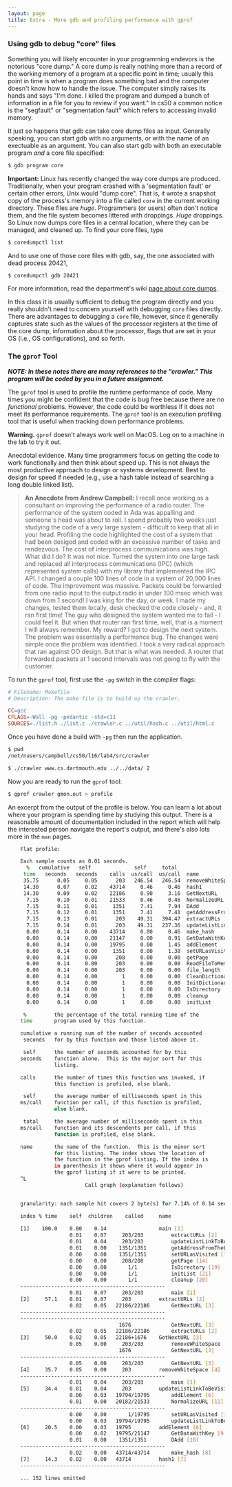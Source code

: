 ```yaml
---
layout: page
title: Extra - More gdb and profiling performance with gprof
---
```


### Using gdb to debug "core" files

Something you will likely encounter in your programming endevors is the notorious "core dump." A core dump is really nothing more than a record of the working memory of a program at a specific point in time; usually this point in time is when a program does something bad and the computer doesn't know how to handle the issue.
The computer simply raises its hands and says "I'm done.
I killed the program and dumped a bunch of information in a file for you to review if you want." In cs50 a common notice is the "segfault" or "segmentation fault" which refers to accessing invalid memory.

It just so happens that gdb can take core dump files as input.
Generally speaking, you can start gdb with no arguments, or with the name of an exectuable as an argument.
You can also start gdb with both an executable program *and* a core file specified:

```bash
$ gdb program core
```

**Important:** Linux has recently changed the way core dumps are produced.
Traditionally, when your program crashed with a 'segmentation fault' or certain other errors, Unix would "dump core".
That is, it wrote a snapshot copy of the process's memory into a file called `core` in the current working directory.
These files are *huge*.
Programmers (or users) often don't notice them, and the file system becomes littered with droppings.
*Huge* droppings.
So Linux now dumps core files in a central location, where they can be managed, and cleaned up.
To find your core files, type

```bash
$ coredumpctl list
```

And to use one of those core files with gdb, say, the one associated with dead process 20421,

```bash
$ coredumpctl gdb 20421
```

For more information, read the department's wiki [page about core dumps](https://wiki.cs.dartmouth.edu/faq/doku.php/users_faq:coredump).

In this class it is usually sufficient to debug the program directly and you really shouldn't need to concern yourself with debugging `core` files directly.
There are advantages to debugging a `core` file, however, since it generally captures state such as the values of the processor registers at the time of the core dump, information about the processor, flags that are set in your OS (i.e., OS configurations), and so forth.

### The `gprof` Tool

***NOTE: In these notes there are many references to the "crawler." This program will be coded by you in a future assignment.***

The `gprof` tool is used to profile the runtime performance of code.
Many times you might be confident that the code is bug free because there are no *functional* problems.
However, the code could be worthless if it does not meet its performance requirements.
The `gprof` tool is an execution profiling tool that is useful when tracking down performance problems.

**Warning.** `gprof` doesn't always work well on MacOS.
Log on to a machine in the lab to try it out.

Anecdotal evidence.
Many time programmers focus on getting the code to work functionally and then think about speed up.
This is not always the most productive approach to design or systems development.
Best to design for speed if needed (e.g., use a hash table instead of searching a long double linked list).

> **An Anecdote from Andrew Campbell:**
> I recall once working as a consultant on improving the performance of a radio router.
The performance of the system coded in Ada was appalling and someone`s head was about to roll.
I spend probably two weeks just studying the code of a very large system - difficult to keep that all in your head.
Profiling the code highlighted the cost of a system that had been desiged and coded with an excessive number of tasks and rendezvous.
The cost of interprocess communications was high.
What did I do? It was not nice.
Turned the system into one large task and replaced all interprocess communications (IPC) (which represented system calls) with my library that implemented the IPC API.
I changed a couple 100 lines of code in a system of 20,000 lines of code.
The improvement was massive.
Packets could be forwarded from one radio input to the output radio in under 100 msec which was down from 1 second!
I was king for the day, or week.
I made my changes, tested them locally, desk checked the code closely - and, it ran first time!
The guy who designed the system wanted me to fail - I could feel it.
But when that router ran first time, well, that is a moment I will always remember.
My reward? I got to design the next system.
The problem was essentially a performance bug.
The changes were simple once the problem was identified.
I took a very radical approach that ran against OO design.
But that is what was needed.
A router that forwarded packets at 1 second intervals was not going to fly with the customer.

To run the `gprof` tool, first use the `-pg` switch in the compiler flags:

```makefile
# Filename: Makefile
# Description: The make file is to build up the crawler.

CC=gcc
CFLAGS=-Wall -pg -pedantic -std=c11
SOURCES=./list.h ./list.c ./crawler.c ../util/hash.c ../util/html.c
```

Once you have done a build with `-pg` then run the application.

```bash
$ pwd
/net/nusers/campbell/cs50/l16/lab4/src/crawler

$ ./crawler www.cs.dartmouth.edu ../../data/ 2
```

Now you are ready to run the `gprof` tool:

```bash
$ gprof crawler gmon.out > profile
```

An excerpt from the output of the profile is below.
You can learn a lot about where your program is spending time by studying this output.
There is a reasonable amount of documentation included in the report which will help the interested person navigate the report's output, and there's also lots more in the `man` pages.

```bash
    Flat profile:

    Each sample counts as 0.01 seconds.
      %   cumulative   self              self     total
     time   seconds   seconds    calls  us/call  us/call  name
     35.75      0.05     0.05      203   246.54   246.54  removeWhiteSpace
     14.30      0.07     0.02    43714     0.46     0.46  hash1
     14.30      0.09     0.02    22186     0.90     3.16  GetNextURL
      7.15      0.10     0.01    21533     0.46     0.46  NormalizeURL
      7.15      0.11     0.01     1351     7.41     7.94  DAdd
      7.15      0.12     0.01     1351     7.41     7.41  getAddressFromTheLinksToBeVisited
      7.15      0.13     0.01      203    49.31   394.47  extractURLs
      7.15      0.14     0.01      203    49.31   237.36  updateListLinkToBeVisited
      0.00      0.14     0.00    43714     0.00     0.46  make_hash
      0.00      0.14     0.00    21147     0.00     0.91  GetDataWithKey
      0.00      0.14     0.00    19795     0.00     1.45  addElement
      0.00      0.14     0.00     1351     0.00     1.38  setURLasVisited
      0.00      0.14     0.00      208     0.00     0.00  getPage
      0.00      0.14     0.00      203     0.00     0.00  ReadFileToMemoryOrDie
      0.00      0.14     0.00      203     0.00     0.00  file_length
      0.00      0.14     0.00        1     0.00     0.00  CleanDictionary
      0.00      0.14     0.00        1     0.00     0.00  InitDictionary
      0.00      0.14     0.00        1     0.00     0.00  IsDirectory
      0.00      0.14     0.00        1     0.00     0.00  cleanup
      0.00      0.14     0.00        1     0.00     0.00  initList

     %         the percentage of the total running time of the
    time       program used by this function.

    cumulative a running sum of the number of seconds accounted
     seconds   for by this function and those listed above it.

     self      the number of seconds accounted for by this
    seconds    function alone.  This is the major sort for this
               listing.

    calls      the number of times this function was invoked, if
               this function is profiled, else blank.

     self      the average number of milliseconds spent in this
    ms/call    function per call, if this function is profiled,
               else blank.

     total     the average number of milliseconds spent in this
    ms/call    function and its descendents per call, if this
               function is profiled, else blank.

    name       the name of the function.  This is the minor sort
               for this listing. The index shows the location of
               the function in the gprof listing. If the index is
               in parenthesis it shows where it would appear in
               the gprof listing if it were to be printed.
    ^L
                         Call graph (explanation follows)


    granularity: each sample hit covers 2 byte(s) for 7.14% of 0.14 seconds

    index % time    self  children    called     name
                                                     
    [1]    100.0    0.00    0.14                 main [1]
                    0.01    0.07     203/203         extractURLs [2]
                    0.01    0.04     203/203         updateListLinkToBeVisited [5]
                    0.01    0.00    1351/1351        getAddressFromTheLinksToBeVisited [12]
                    0.00    0.00    1351/1351        setURLasVisited [13]
                    0.00    0.00     208/208         getPage [14]
                    0.00    0.00       1/1           IsDirectory [19]
                    0.00    0.00       1/1           initList [21]
                    0.00    0.00       1/1           cleanup [20]
    -----------------------------------------------
                    0.01    0.07     203/203         main [1]
    [2]     57.1    0.01    0.07     203         extractURLs [2]
                    0.02    0.05   22186/22186       GetNextURL [3]
    -----------------------------------------------
    -----------------------------------------------
                                    1676             GetNextURL [3]
                    0.02    0.05   22186/22186       extractURLs [2]
    [3]     50.0    0.02    0.05   22186+1676    GetNextURL [3]
                    0.05    0.00     203/203         removeWhiteSpace [4]
                                    1676             GetNextURL [3]
    -----------------------------------------------
                    0.05    0.00     203/203         GetNextURL [3]
    [4]     35.7    0.05    0.00     203         removeWhiteSpace [4]
    -----------------------------------------------
                    0.01    0.04     203/203         main [1]
    [5]     34.4    0.01    0.04     203         updateListLinkToBeVisited [5]
                    0.00    0.03   19794/19795       addElement [6]
                    0.01    0.00   20182/21533       NormalizeURL [11]
    -----------------------------------------------
                    0.00    0.00       1/19795       setURLasVisited [13]
                    0.00    0.03   19794/19795       updateListLinkToBeVisited [5]
    [6]     20.5    0.00    0.03   19795         addElement [6]
                    0.00    0.02   19795/21147       GetDataWithKey [9]
                    0.01    0.00    1351/1351        DAdd [10]
    -----------------------------------------------
                    0.02    0.00   43714/43714       make_hash [8]
    [7]     14.3    0.02    0.00   43714         hash1 [7]
    -----------------------------------------------

    ... 152 lines omitted
```
